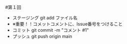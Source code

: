 #第１回
- ステージング git add ファイル名
- ※重要！！コメットコメントに、Issue番号をつけること
- コミット git commit -m "コメント #1"
- プッシュ git push origin main

